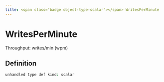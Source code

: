 ```yaml
---
title: <span class="badge object-type-scalar"></span> WritesPerMinute
---
```

# <span class="badge object-type-scalar"></span> WritesPerMinute

Throughput: writes/min (wpm)

## Definition

```php
unhandled type def kind: scalar
```
